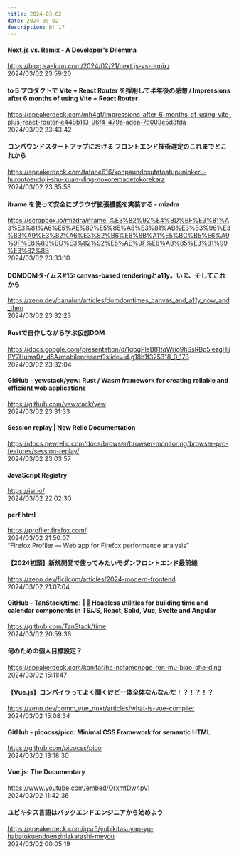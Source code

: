 ```yaml
---
title: 2024-03-02
date: 2024-03-02
description: B! 17
---
```


#### Next.js vs. Remix - A Developer's Dilemma
https://blog.saeloun.com/2024/02/21/next.js-vs-remix/<br>
2024/03/02 23:59:20<br>


#### to B プロダクトで Vite + React Router を採用して半年後の感想 / Impressions after 6 months of using Vite + React Router
https://speakerdeck.com/mh4gf/impressions-after-6-months-of-using-vite-plus-react-router-e448b113-96f4-479a-adea-7d003e5d3fda<br>
2024/03/02 23:43:42<br>


#### コンパウンドスタートアップにおける フロントエンド技術選定のこれまでとこれから
https://speakerdeck.com/tatane616/konpaundosutatoatupuniokeru-hurontoendoji-shu-xuan-ding-nokoremadetokorekara<br>
2024/03/02 23:35:58<br>


#### iframe を使って安全にブラウザ拡張機能を実装する - mizdra
https://scrapbox.io/mizdra/iframe_%E3%82%92%E4%BD%BF%E3%81%A3%E3%81%A6%E5%AE%89%E5%85%A8%E3%81%AB%E3%83%96%E3%83%A9%E3%82%A6%E3%82%B6%E6%8B%A1%E5%BC%B5%E6%A9%9F%E8%83%BD%E3%82%92%E5%AE%9F%E8%A3%85%E3%81%99%E3%82%8B<br>
2024/03/02 23:33:10<br>


#### DOMDOMタイムス#15: canvas-based renderingとa11y。いま、そしてこれから
https://zenn.dev/canalun/articles/domdomtimes_canvas_and_a11y_now_and_then<br>
2024/03/02 23:32:23<br>


#### Rustで自作しながら学ぶ仮想DOM
https://docs.google.com/presentation/d/1qbgPleB81tqWrio9hSsRBp5iezgHjjPY7Hums0z_d5A/mobilepresent?slide=id.g18b1f325318_0_173<br>
2024/03/02 23:32:04<br>


#### GitHub - yewstack/yew: Rust / Wasm framework for creating reliable and efficient web applications
https://github.com/yewstack/yew<br>
2024/03/02 23:31:33<br>


#### Session replay | New Relic Documentation
https://docs.newrelic.com/docs/browser/browser-monitoring/browser-pro-features/session-replay/<br>
2024/03/02 23:03:57<br>


#### JavaScript Registry
https://jsr.io/<br>
2024/03/02 22:02:30<br>


#### perf.html
https://profiler.firefox.com/<br>
2024/03/02 21:50:07<br>
“Firefox Profiler⁩ — Web app for ⁨Firefox⁩ performance analysis”


#### 【2024初頭】新規開発で使ってみたいモダンフロントエンド最前線
https://zenn.dev/ficilcom/articles/2024-modern-frontend<br>
2024/03/02 21:07:04<br>


#### GitHub - TanStack/time: 🤖⏰ Headless utilities for building time and calendar components in TS/JS, React, Solid, Vue, Svelte and Angular
https://github.com/TanStack/time<br>
2024/03/02 20:59:36<br>


#### 何のための個人目標設定？
https://speakerdeck.com/konifar/he-notamenoge-ren-mu-biao-she-ding<br>
2024/03/02 15:11:47<br>


#### 【Vue.js】コンパイラってよく聞くけど一体全体なんなんだ！？！？！？
https://zenn.dev/comm_vue_nuxt/articles/what-is-vue-compiler<br>
2024/03/02 15:08:34<br>


#### GitHub - picocss/pico: Minimal CSS Framework for semantic HTML
https://github.com/picocss/pico<br>
2024/03/02 13:18:30<br>


#### Vue.js: The Documentary
https://www.youtube.com/embed/OrxmtDw4pVI<br>
2024/03/02 11:42:36<br>


#### ユビキタス言語はバックエンドエンジニアから始めよう
https://speakerdeck.com/igsr5/yubikitasuyan-yu-habatukuendoenziniakarashi-meyou<br>
2024/03/02 00:05:19<br>


